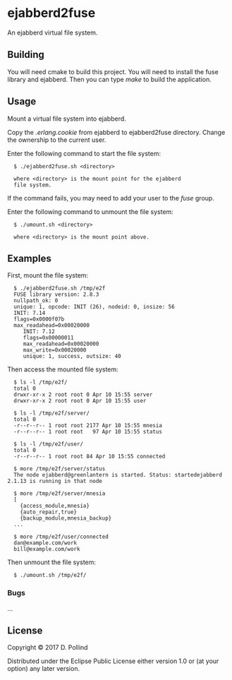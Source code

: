 # ejabberd2fuse

An ejabberd virtual file system.

## Building

You will need cmake to build this project. You will
need to install the fuse library and ejabberd. Then
you can type *make* to build the application.

## Usage

Mount a virtual file system into ejabberd. 

Copy the *.erlang.cookie* from ejabberd to ejabberd2fuse directory.
Change the ownership to the current user.

Enter the following command to start the file system:
```
  $ ./ejabberd2fuse.sh <directory>

  where <directory> is the mount point for the ejabberd 
  file system.
```
If the command fails, you may need to add your user to the
*fuse* group.

Enter the following command to unmount the file system:
```
  $ ./umount.sh <directory>

  where <directory> is the mount point above.
```

## Examples

First, mount the file system:

```
  $ ./ejabberd2fuse.sh /tmp/e2f
  FUSE library version: 2.8.3
  nullpath_ok: 0
  unique: 1, opcode: INIT (26), nodeid: 0, insize: 56
  INIT: 7.14
  flags=0x0000f07b
  max_readahead=0x00020000
     INIT: 7.12
     flags=0x00000011
     max_readahead=0x00020000
     max_write=0x00020000
     unique: 1, success, outsize: 40
```

Then access the mounted file system:

```
  $ ls -l /tmp/e2f/
  total 0
  drwxr-xr-x 2 root root 0 Apr 10 15:55 server
  drwxr-xr-x 2 root root 0 Apr 10 15:55 user

  $ ls -l /tmp/e2f/server/
  total 0
  -r--r--r-- 1 root root 2177 Apr 10 15:55 mnesia
  -r--r--r-- 1 root root   97 Apr 10 15:55 status

  $ ls -l /tmp/e2f/user/
  total 0
  -r--r--r-- 1 root root 84 Apr 10 15:55 connected

  $ more /tmp/e2f/server/status
  The node ejabberd@greenlantern is started. Status: startedejabberd 2.1.13 is running in that node

  $ more /tmp/e2f/server/mnesia
  [
    {access_module,mnesia}
    {auto_repair,true}
    {backup_module,mnesia_backup}
  ...

  $ more /tmp/e2f/user/connected
  dan@example.com/work
  bill@example.com/work

```

Then unmount the file system:

```
  $ ./umount.sh /tmp/e2f/
```

### Bugs
...

## License

Copyright © 2017 D. Pollind

Distributed under the Eclipse Public License either version 1.0 or (at
your option) any later version.


